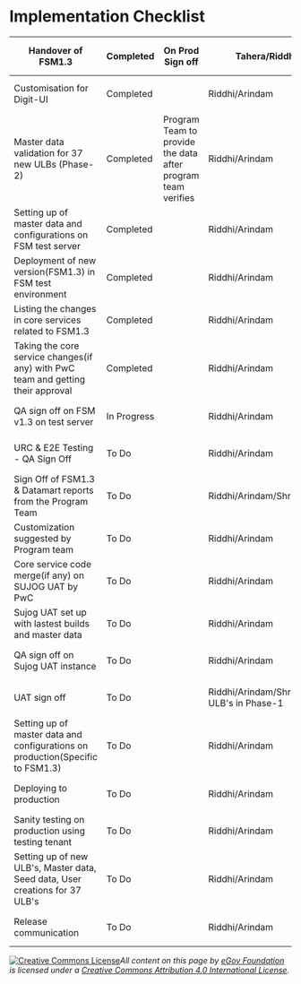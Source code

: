 # Implementation Checklist

| Handover of FSM1.3                                                               | Completed   | On Prod Sign off                                             | Tahera/Riddhi/Arindam                               | 20-Mar-2023 | 20-Mar-2023 | 29-Mar-2023 |
| -------------------------------------------------------------------------------- | ----------- | ------------------------------------------------------------ | --------------------------------------------------- | ----------- | ----------- | ----------- |
| Customisation for Digit-UI                                                       | Completed   |                                                              | Riddhi/Arindam                                      | 20-Mar-2023 | 21-Mar-2023 | 23-Mar-2023 |
| Master data validation for 37 new ULBs (Phase-2)                                 | Completed   | Program Team to provide the data after program team verifies | Riddhi/Arindam                                      | 1-Mar-2023  | 17-Mar-2023 | 24-Mar-2023 |
| Setting up of master data and configurations on FSM test server                  | Completed   |                                                              | Riddhi/Arindam                                      | 20-Mar-2023 | 21-Mar-2023 | 24-Mar-2023 |
| Deployment of new version(FSM1.3) in FSM test environment                        | Completed   |                                                              | Riddhi/Arindam                                      | 20-Mar-2023 | 21-Mar-2023 | 24-Mar-2023 |
| Listing the changes in core services related to FSM1.3                           | Completed   |                                                              | Riddhi/Arindam                                      | 21-Mar-2023 | 22-Mar-2023 | 29-Mar-2023 |
| Taking the core service changes(if any) with PwC team and getting their approval | Completed   |                                                              | Riddhi/Arindam                                      | 22-Mar-2023 | 23-Mar-2023 | 31-Mar-2023 |
| QA sign off on FSM v1.3 on test server                                           | In Progress |                                                              | Riddhi/Arindam                                      | 23-Mar-2023 | 24-Mar-2023 | 3-Apr-2023  |
| URC & E2E Testing - QA Sign Off                                                  | To Do       |                                                              | Riddhi/Arindam                                      | 6-Apr-2023  | 10-Apr-2023 |             |
| Sign Off of FSM1.3 & Datamart reports from the Program Team                      | To Do       |                                                              | Riddhi/Arindam/Shrija/Abhisek                       | 27-Mar-2023 | 27-Mar-2023 | 12-Apr-2023 |
| Customization suggested by Program team                                          | To Do       |                                                              | Riddhi/Arindam                                      | 28-Mar-2023 | 29-Mar-2023 | 14-Apr-2023 |
| Core service code merge(if any) on SUJOG UAT by PwC                              | To Do       |                                                              | Riddhi/Arindam                                      | 29-Mar-2023 | 29-Mar-2023 | 14-Apr-2023 |
| Sujog UAT set up with lastest builds and master data                             | To Do       |                                                              | Riddhi/Arindam                                      | 30-Mar-2023 | 3-Apr-2023  | 18-Apr-2023 |
| QA sign off on Sujog UAT instance                                                | To Do       |                                                              | Riddhi/Arindam                                      | 4-Apr-2023  | 5-Apr-2023  | 19-Apr-2023 |
| UAT sign off                                                                     | To Do       |                                                              | Riddhi/Arindam/Shrija/Abhisek/Some ULB's in Phase-1 | 6-Apr-2023  | 10-Apr-2023 | 21-Apr-2023 |
| Setting up of master data and configurations on production(Specific to FSM1.3)   | To Do       |                                                              | Riddhi/Arindam                                      | 11-Apr-2023 | 13-Apr-2023 | 26-Apr-2023 |
| Deploying to production                                                          | To Do       |                                                              | Riddhi/Arindam                                      | 11-Apr-2023 | 13-Apr-2023 | 26-Apr-2023 |
| Sanity testing on production using testing tenant                                | To Do       |                                                              | Riddhi/Arindam                                      | 14-Apr-2023 | 17-Apr-2023 | 26-Apr-2023 |
| Setting up of new ULB's, Master data, Seed data, User creations for 37 ULB's     | To Do       |                                                              | Riddhi/Arindam                                      | 14-Apr-2023 | 19-Apr-2023 | 1-May-2023  |
| Release communication                                                            | To Do       |                                                              | Riddhi/Arindam                                      | 19-Apr-2023 | 19-Apr-2023 | 1-May-2023  |



[![Creative Commons License](https://i.creativecommons.org/l/by/4.0/80x15.png)](http://creativecommons.org/licenses/by/4.0/)_All content on this page by_ [_eGov Foundation_](https://egov.org.in/) _is licensed under a_ [_Creative Commons Attribution 4.0 International License_](http://creativecommons.org/licenses/by/4.0/)_._
